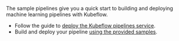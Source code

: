 The sample pipelines give you a quick start to building and deploying machine learning pipelines with Kubeflow.
* Follow the guide to [deploy the Kubeflow pipelines service](https://www.kubeflow.org/docs/guides/pipelines/deploy-pipelines-service/).
* Build and deploy your pipeline [using the provided samples](https://www.kubeflow.org/docs/guides/pipelines/pipelines-samples/).
